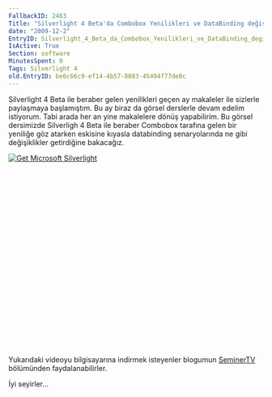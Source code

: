```yaml
---
FallbackID: 2463
Title: "Silverlight 4 Beta'da Combobox Yenilikleri ve DataBinding değişiklikleri - Görsel Ders"
date: "2009-12-2"
EntryID: Silverlight_4_Beta_da_Combobox_Yenilikleri_ve_DataBinding_degisiklikleri_Gorsel_Ders
IsActive: True
Section: software
MinutesSpent: 0
Tags: Silverlight 4
old.EntryID: be6c66c9-ef14-4b57-8083-45494f77de0c
---
```

Silverlight 4 Beta ile beraber gelen yenilikleri geçen ay makaleler ile
sizlerle paylaşmaya başlamıştım. Bu ay biraz da görsel derslerle devam
edelim istiyorum. Tabi arada her an yine makalelere dönüş yapabilirim.
Bu görsel dersimizde Silverligh 4 Beta ile beraber Combobox tarafına
gelen bir yeniliğe göz atarken eskisine kıyasla databinding
senaryolarında ne gibi değişiklikler getirdiğine bakacağız.

<div style="width:512px;height:384px;">

[![Get Microsoft
Silverlight](http://go2.microsoft.com/fwlink/?LinkId=108181)](http://go2.microsoft.com/fwlink/?LinkID=124807)

</div>

Yukarıdaki videoyu bilgisayarına indirmek isteyenler blogumun
[SeminerTV](http://daron.yondem.com/tr/formatpage.aspx?path=seminertv.format.html#GorselDersler)
bölümünden faydalanabilirler.

İyi seyirler...


